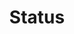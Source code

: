 ---
title: 'Status'
field: 'is.item.status'
slug: 'global-status'
description: 'The stage the resource has reached'
comment: 'select from control list'
required: True
vocabulary: 'vocabulary.txt'
module: 'Status'
cluster: 'Global'
policy: 'Controlled value. Single select from control list.'
layout: 'home'
---